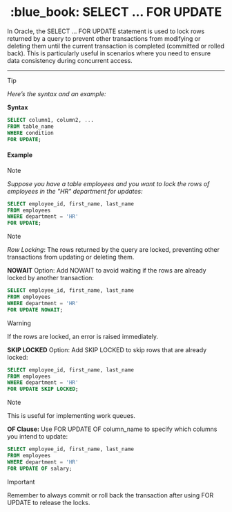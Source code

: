 <!-- 
https://www.markdownguide.org/basic-syntax/
https://github.com/orgs/community/discussions/16925
-->
<h1 align="center">
  :blue_book: SELECT ... FOR UPDATE
</h1>

In Oracle, the SELECT ... FOR UPDATE statement is used to lock rows returned by a query to prevent other transactions from modifying or deleting them until the current transaction is completed (committed or rolled back). This is particularly useful in scenarios where you need to ensure data consistency during concurrent access.

---
> [!TIP]
> *Here’s the syntax and an example:*

**Syntax**
```sql
SELECT column1, column2, ...
FROM table_name
WHERE condition
FOR UPDATE;
```

#### Example
> [!NOTE] 
> *Suppose you have a table employees and you want to lock the rows of employees in the "HR" department for updates:*

```sql
SELECT employee_id, first_name, last_name
FROM employees
WHERE department = 'HR'
FOR UPDATE;
```
> [!NOTE] 
> *Row Locking*: The rows returned by the query are locked, preventing other transactions from updating or deleting them.

**NOWAIT** Option: Add NOWAIT to avoid waiting if the rows are already locked by another transaction:

```sql
SELECT employee_id, first_name, last_name
FROM employees
WHERE department = 'HR'
FOR UPDATE NOWAIT;
```
> [!WARNING]
> If the rows are locked, an error is raised immediately.

**SKIP LOCKED** Option: Add SKIP LOCKED to skip rows that are already locked:
```sql
SELECT employee_id, first_name, last_name
FROM employees
WHERE department = 'HR'
FOR UPDATE SKIP LOCKED;
```
> [!NOTE] 
> This is useful for implementing work queues.

**OF Clause:** Use FOR UPDATE OF column_name to specify which columns you intend to update:
```sql
SELECT employee_id, first_name, last_name
FROM employees
WHERE department = 'HR'
FOR UPDATE OF salary;
```

> [!IMPORTANT]
> Remember to always commit or roll back the transaction after using FOR UPDATE to release the locks.

